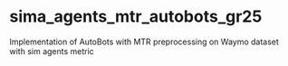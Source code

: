 # sima_agents_mtr_autobots_gr25
Implementation of AutoBots with MTR preprocessing on Waymo dataset with sim agents metric
